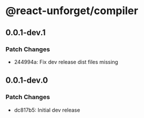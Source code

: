 # @react-unforget/compiler

## 0.0.1-dev.1

### Patch Changes

- 244994a: Fix dev release dist files missing

## 0.0.1-dev.0

### Patch Changes

- dc817b5: Initial dev release

